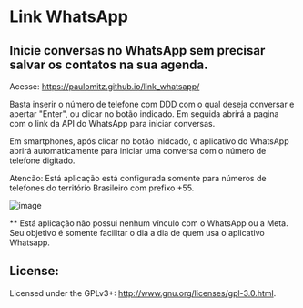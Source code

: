 # Link WhatsApp
## Inicie conversas no WhatsApp sem precisar salvar os contatos na sua agenda.

Acesse: https://paulomitz.github.io/link_whatsapp/

Basta inserir o número de telefone com DDD com o qual deseja conversar e apertar "Enter", ou clicar no botão indicado.
Em seguida abrirá a pagina com o link da API do WhatsApp para iniciar conversas.

Em smartphones, após clicar no botão inidcado, o aplicativo do WhatsApp abrirá automaticamente para iniciar uma conversa com o número de telefone digitado.

Atencão: Está aplicação está configurada somente para números de telefones do território Brasileiro com prefixo +55.

![image](https://user-images.githubusercontent.com/82454884/159348115-ed42df16-40b2-4713-9d3a-13690f0e7910.png)

** Está aplicação não possui nenhum vínculo com o WhatsApp ou a Meta. Seu objetivo é somente facilitar o dia a dia de quem usa o aplicativo Whatsapp.

## License:

Licensed under the GPLv3+: http://www.gnu.org/licenses/gpl-3.0.html.

